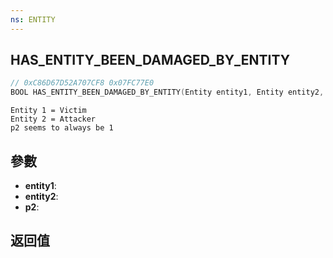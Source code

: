 ```yaml
---
ns: ENTITY
---
```

## HAS_ENTITY_BEEN_DAMAGED_BY_ENTITY

```c
// 0xC86D67D52A707CF8 0x07FC77E0
BOOL HAS_ENTITY_BEEN_DAMAGED_BY_ENTITY(Entity entity1, Entity entity2, BOOL p2);
```

```
Entity 1 = Victim  
Entity 2 = Attacker  
p2 seems to always be 1  
```

## 參數
* **entity1**: 
* **entity2**: 
* **p2**: 

## 返回值
